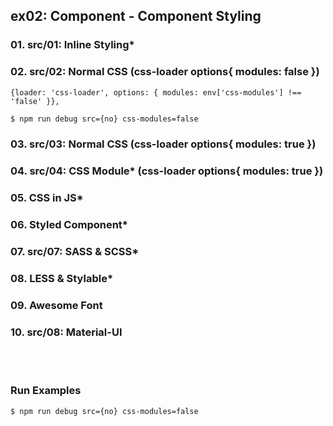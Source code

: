 ## ex02: Component - Component Styling

### 01. src/01: Inline Styling*
### 02. src/02: Normal CSS (css-loader options{ modules: false })
```
{loader: 'css-loader', options: { modules: env['css-modules'] !== 'false' }},
```
```bash
$ npm run debug src={no} css-modules=false
```
### 03. src/03: Normal CSS (css-loader options{ modules: true })
### 04. src/04: CSS Module* (css-loader options{ modules: true })
### 05. CSS in JS*
### 06. Styled Component*
### 07. src/07: SASS & SCSS*
### 08. LESS & Stylable*
### 09. Awesome Font
### 10. src/08: Material-UI

<br/><br/>

### Run Examples

```bash
$ npm run debug src={no} css-modules=false
```

